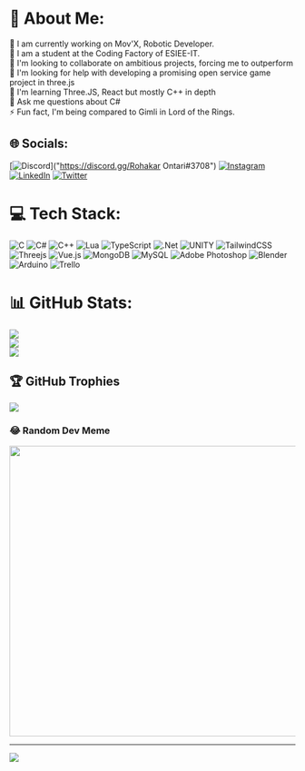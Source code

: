 # 💫 About Me:
🔭 I am currently working on Mov'X, Robotic Developer.<br>🚀 I am a student at the Coding Factory of ESIEE-IT. <br>👯 I'm looking to collaborate on ambitious projects, forcing me to outperform<br>🤝 I'm looking for help with developing a promising open service game project in three.js<br>🌱 I'm learning Three.JS, React but mostly C++ in depth<br>💬 Ask me questions about C#<br>⚡ Fun fact, I'm being compared to Gimli in Lord of the Rings.<br>


## 🌐 Socials:
[![Discord](https://img.shields.io/badge/Discord-%237289DA.svg?logo=discord&logoColor=white)]("https://discord.gg/Rohakar Ontari#3708") [![Instagram](https://img.shields.io/badge/Instagram-%23E4405F.svg?logo=Instagram&logoColor=white)](https://instagram.com/thomas_lamiable) [![LinkedIn](https://img.shields.io/badge/LinkedIn-%230077B5.svg?logo=linkedin&logoColor=white)](https://linkedin.com/in/thomas-lamiable-98653b211) [![Twitter](https://img.shields.io/badge/Twitter-%231DA1F2.svg?logo=Twitter&logoColor=white)](https://twitter.com/@Rohakar_Ontari) 

# 💻 Tech Stack:
![C](https://img.shields.io/badge/c-%2300599C.svg?style=for-the-badge&logo=c&logoColor=white) ![C#](https://img.shields.io/badge/c%23-%23239120.svg?style=for-the-badge&logo=c-sharp&logoColor=white) ![C++](https://img.shields.io/badge/c++-%2300599C.svg?style=for-the-badge&logo=c%2B%2B&logoColor=white) ![Lua](https://img.shields.io/badge/lua-%232C2D72.svg?style=for-the-badge&logo=lua&logoColor=white) ![TypeScript](https://img.shields.io/badge/typescript-%23007ACC.svg?style=for-the-badge&logo=typescript&logoColor=white) ![.Net](https://img.shields.io/badge/.NET-5C2D91?style=for-the-badge&logo=.net&logoColor=white) ![UNITY](https://img.shields.io/badge/Unity-%2320232a.svg?style=for-the-badge&logo=unity&logoColor=white) ![TailwindCSS](https://img.shields.io/badge/tailwindcss-%2338B2AC.svg?style=for-the-badge&logo=tailwind-css&logoColor=white) ![Threejs](https://img.shields.io/badge/threejs-black?style=for-the-badge&logo=three.js&logoColor=white) ![Vue.js](https://img.shields.io/badge/vuejs-%2335495e.svg?style=for-the-badge&logo=vuedotjs&logoColor=%234FC08D) ![MongoDB](https://img.shields.io/badge/MongoDB-%234ea94b.svg?style=for-the-badge&logo=mongodb&logoColor=white) ![MySQL](https://img.shields.io/badge/mysql-%2300f.svg?style=for-the-badge&logo=mysql&logoColor=white) ![Adobe Photoshop](https://img.shields.io/badge/adobephotoshop-%2331A8FF.svg?style=for-the-badge&logo=adobephotoshop&logoColor=white) ![Blender](https://img.shields.io/badge/blender-%23F5792A.svg?style=for-the-badge&logo=blender&logoColor=white) ![Arduino](https://img.shields.io/badge/-Arduino-00979D?style=for-the-badge&logo=Arduino&logoColor=white) ![Trello](https://img.shields.io/badge/Trello-%23026AA7.svg?style=for-the-badge&logo=Trello&logoColor=white)
# 📊 GitHub Stats:
![](https://github-readme-stats.vercel.app/api?username=ThomLam&theme=vue-dark&hide_border=false&include_all_commits=true&count_private=true)<br/>
![](https://github-readme-streak-stats.herokuapp.com/?user=ThomLam&theme=vue-dark&hide_border=false)<br/>
![](https://github-readme-stats.vercel.app/api/top-langs/?username=ThomLam&theme=vue-dark&hide_border=false&include_all_commits=true&count_private=true&layout=compact)

## 🏆 GitHub Trophies
![](https://github-profile-trophy.vercel.app/?username=ThomLam&theme=discord&no-frame=true&no-bg=false&margin-w=4)


### 😂 Random Dev Meme
<img src="https://rm.up.railway.app/" width="512px"/>

---
[![](https://visitcount.itsvg.in/api?id=ThomLam&icon=0&color=8)](https://visitcount.itsvg.in)

<!-- Proudly created with GPRM ( https://gprm.itsvg.in ) -->
